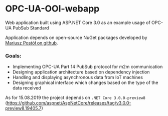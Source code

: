 # OPC-UA-OOI-webapp


Web application built using ASP.NET Core 3.0 as an example usage of OPC-UA PubSub Standard

Application depends on open-source NuGet packages developed by [Mariusz Postół on github](https://github.com/mpostol/OPC-UA-OOI).

### Goals:

- Implementing OPC-UA Part 14 PubSub protocol for m2m communication
- Designing application architecture based on dependency injection
- Handling and displaying asynchronous data from IoT machines
- Designing graphical interface which changes based on the type of the data received

As for 15.08.2019 the project depends on ```.NET Core 3.0.0-preview8``` (https://github.com/aspnet/AspNetCore/releases/tag/v3.0.0-preview8.19405.7)
